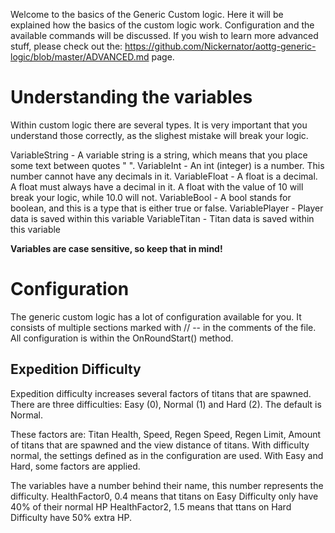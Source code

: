 Welcome to the basics of the Generic Custom logic. Here it will be explained how the basics of the custom logic work. Configuration and the available commands will be discussed. If you wish to learn more advanced stuff, please check out the: https://github.com/Nickernator/aottg-generic-logic/blob/master/ADVANCED.md page.

# Understanding the variables

Within custom logic there are several types. It is very important that you understand those correctly, as the slighest mistake will break your logic.

VariableString - A variable string is a string, which means that you place some text between quotes " ".
VariableInt - An int (integer) is a number. This number cannot have any decimals in it.
VariableFloat - A float is a decimal. A float must always have a decimal in it. A float with the value of 10 will break your logic, while 10.0 will not.
VariableBool - A bool stands for boolean, and this is a type that is either true or false.
VariablePlayer - Player data is saved within this variable
VariableTitan - Titan data is saved within this variable

**Variables are case sensitive, so keep that in mind!**

# Configuration

The generic custom logic has a lot of configuration available for you. It consists of multiple sections marked with // -- in the comments of the file. All configuration is within the OnRoundStart() method.


## Expedition Difficulty

Expedition difficulty increases several factors of titans that are spawned. There are three difficulties: Easy (0), Normal (1) and Hard (2). The default is Normal.

These factors are: Titan Health, Speed, Regen Speed, Regen Limit, Amount of titans that are spawned and the view distance of titans. With difficulty normal, the settings defined as in the configuration are used. With Easy and Hard, some factors are applied.

The variables have a number behind their name, this number represents the difficulty.
HealthFactor0, 0.4 means that titans on Easy Difficulty only have 40% of their normal HP
HealthFactor2, 1.5 means that ttans on Hard Difficulty have 50% extra HP.
